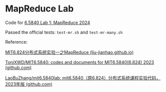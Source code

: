 # MapReduce Lab
Code for [6.5840 Lab 1: MapReduce 2024](https://pdos.csail.mit.edu/6.824/labs/lab-mr.html)

Passed the official tests: `test-mr.sh` and `test-mr-many.sh`

Reference:

[MIT6.824分布式系统实验一之MapReduce (liu-jianhao.github.io)](https://liu-jianhao.github.io/2018/09/mit6.824分布式系统实验一之mapreduce/)

[ToniXWD/MIT6.5840: codes and documents for MIT6.5840(6.824) 2023 (github.com)](https://github.com/ToniXWD/MIT6.5840)

[LaoBuZhang/mit6.5840lab: mit6.5840（原6.824）分布式系统课程实验代码，2023年版 (github.com)](https://github.com/LaoBuZhang/mit6.5840lab/tree/master)
